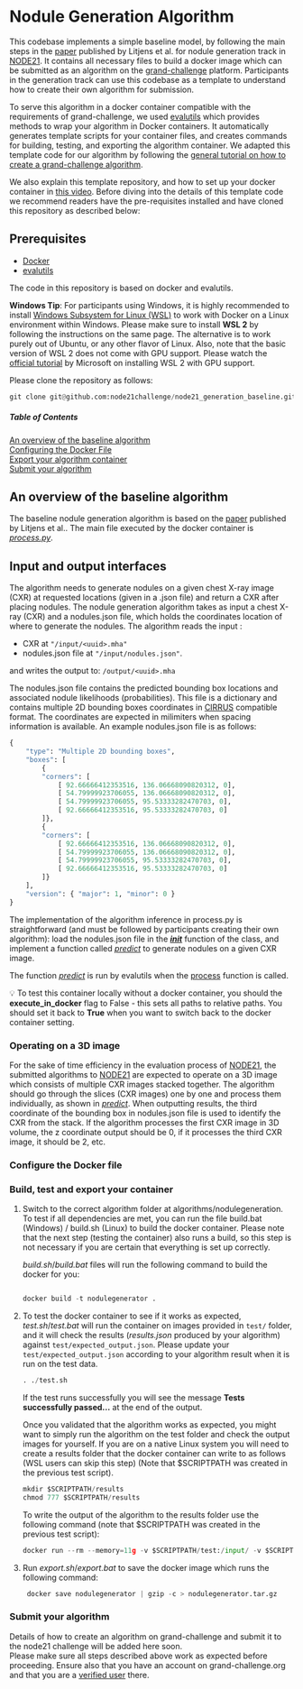 # Nodule Generation Algorithm

This codebase implements a simple baseline model, by following the main steps in the [paper](https://geertlitjens.nl/publication/litj-10-a/litj-10-a.pdf) published by Litjens et al. for nodule generation track in [NODE21](https://node21.grand-challenge.org/). It contains all necessary files to build a docker image which can be submitted as an algorithm on the [grand-challenge](https://www.grand-challenge.org) platform. Participants in the generation track can use this codebase as a template to understand how to create their own algorithm for submission.

To serve this algorithm in a docker container compatible with the requirements of grand-challenge, 
we used [evalutils](https://github.com/comic/evalutils) which provides methods to wrap your algorithm in Docker containers. 
It automatically generates template scripts for your container files, and creates commands for building, testing, and exporting the algorithm container.
We adapted this template code for our algorithm by following the
[general tutorial on how to create a grand-challenge algorithm](https://grand-challenge.org/blogs/create-an-algorithm/). 

We also explain this template repository, and how to set up your docker container in [this video](https://www.youtube.com/watch?v=0MpWOGXT8h8).
Before diving into the details of this template code we recommend readers have the pre-requisites installed and have cloned this repository as described below:

## Prerequisites
* [Docker](https://www.docker.com/get-started)
* [evalutils](https://github.com/comic/evalutils)

The code in this repository is based on docker and evalutils.  

**Windows Tip**: For participants using Windows, it is highly recommended to 
install [Windows Subsystem for Linux (WSL)](https://docs.microsoft.com/en-us/windows/wsl/install-win10) 
to work with Docker on a Linux environment within Windows. Please make sure to install **WSL 2** by following the instructions on the same page. 
The alternative is to work purely out of Ubuntu, or any other flavor of Linux.
Also, note that the basic version of WSL 2 does not come with GPU support. 
Please watch the [official tutorial](https://www.youtube.com/watch?v=PdxXlZJiuxA) 
by Microsoft on installing WSL 2 with GPU support.

Please clone the repository as follows:
```python
git clone git@github.com:node21challenge/node21_generation_baseline.git
```


##### Table of Contents  
[An overview of the baseline algorithm](#algorithm)  
[Configuring the Docker File](#dockerfile)  
[Export your algorithm container](#export)   
[Submit your algorithm](#submit)  

<a name="algorithm"/>

## An overview of the baseline algorithm
The baseline nodule generation algorithm is based on the [paper](https://geertlitjens.nl/publication/litj-10-a/litj-10-a.pdf) published by Litjens et al.. The main file executed by the docker container is [*process.py*](https://github.com/node21challenge/node21_generation_baseline/blob/main/process.py). 


## Input and output interfaces
The algorithm needs to generate nodules on a given chest X-ray image (CXR) at requested locations (given in a .json file) and return a CXR after placing nodules. The nodule generation algorithm takes as input a chest X-ray (CXR) and a nodules.json file, which holds the coordinates location of where to generate the nodules. The algorithm reads the input :
* CXR at ```"/input/<uuid>.mha"```
* nodules.json file at ```"/input/nodules.json"```.

and writes the output to:
```/output/<uuid>.mha```

The nodules.json file contains the predicted bounding box locations and associated nodule likelihoods (probabilities). 
This file is a dictionary and contains multiple 2D bounding boxes coordinates 
in [CIRRUS](https://comic.github.io/grand-challenge.org/components.html#grandchallenge.components.models.InterfaceKind.interface_type_annotation) 
compatible format. The coordinates are expected in milimiters when spacing information is available. 
An example nodules.json file is as follows:

```python
{
    "type": "Multiple 2D bounding boxes",
    "boxes": [
        {
        "corners": [
            [ 92.66666412353516, 136.06668090820312, 0],
            [ 54.79999923706055, 136.06668090820312, 0],
            [ 54.79999923706055, 95.53333282470703, 0],
            [ 92.66666412353516, 95.53333282470703, 0]
        ]},
        {
        "corners": [
            [ 92.66666412353516, 136.06668090820312, 0],
            [ 54.79999923706055, 136.06668090820312, 0],
            [ 54.79999923706055, 95.53333282470703, 0],
            [ 92.66666412353516, 95.53333282470703, 0]
        ]}
    ],
    "version": { "major": 1, "minor": 0 }
}
```
The implementation of the algorithm inference in process.py is straightforward (and must be followed by participants creating their own algorithm): 
load the nodules.json file in the [*__init__*](https://github.com/node21challenge/node21_generation_baseline/blob/main/process.py#L25) function of the class, 
and implement a function called [*predict*](https://github.com/node21challenge/node21_generation_baseline/blob/main/process.py#L44) 
to generate nodules on a given CXR image. 

The function [*predict*](https://github.com/node21challenge/node21_generation_baseline/blob/main/process.py#L44) is run by 
evalutils when the [process](https://github.com/node21challenge/node21_generation_baseline/blob/main/process.py#L95) function is called.

💡 To test this container locally without a docker container, you should the **execute_in_docker** flag to 
False - this sets all paths to relative paths. You should set it back to **True** when you want to switch back to the docker container setting.

### Operating on a 3D image
For the sake of time efficiency in the evaluation process of [NODE21](https://node21.grand-challenge.org/), 
the submitted algorithms to [NODE21](https://node21.grand-challenge.org/) are expected to operate on a 3D image which consists of multiple CXR images 
stacked together. The algorithm should go through the slices (CXR images) one by one and process them individually, 
as shown in [*predict*](https://github.com/node21challenge/node21_generation_baseline/blob/main/process.py#L44). 
When outputting results, the third coordinate of the bounding box in nodules.json file is used to identify the CXR from the stack. 
If the algorithm processes the first CXR image in 3D volume, the z coordinate output should be 0, if it processes the third CXR image, it should be 2, etc. 

<a name="dockerfile"/>

### Configure the Docker file

<a name="export"/>

### Build, test and export your container
1. Switch to the correct algorithm folder at algorithms/nodulegeneration. To test if all dependencies are met, you can run the file build.bat (Windows) / build.sh (Linux) to build the docker container. 
Please note that the next step (testing the container) also runs a build, so this step is not necessary if you are certain that everything is set up correctly.

    *build.sh*/*build.bat* files will run the following command to build the docker for you:
    ```python 
   
    docker build -t nodulegenerator .
    ```

2. To test the docker container to see if it works as expected, *test.sh*/*test.bat* will run the container on images provided in  ```test/``` folder, 
and it will check the results (*results.json* produced by your algorithm) against ```test/expected_output.json```. 
Please update your ```test/expected_output.json``` according to your algorithm result when it is run on the test data. 
   ```python
   . ./test.sh
   ```
    If the test runs successfully you will see the message **Tests successfully passed...** at the end of the output.

    Once you validated that the algorithm works as expected, you might want to simply run the algorithm on the test folder 
    and check the output images for yourself.  If you are on a native Linux system you will need to create a results folder that the 
    docker container can write to as follows (WSL users can skip this step) (Note that $SCRIPTPATH was created in the previous test script).
    ```python
   mkdir $SCRIPTPATH/results
   chmod 777 $SCRIPTPATH/results
   ```
   To write the output of the algorithm to the results folder use the following command (note that $SCRIPTPATH was created in the previous test script): 
   ```python
   docker run --rm --memory=11g -v $SCRIPTPATH/test:/input/ -v $SCRIPTPATH/results:/output/ nodulegenerator
   ```
   

4. Run *export.sh*/*export.bat* to save the docker image which runs the following command:
   ```python
    docker save nodulegenerator | gzip -c > nodulegenerator.tar.gz
   ```
   
### Submit your algorithm
Details of how to create an algorithm on grand-challenge and submit it to the node21 challenge will be added here soon.  
Please make sure all steps described above work as expected before proceeding. Ensure also that you have an account on grand-challenge.org and that you are a [verified user](https://grand-challenge.org/documentation/account-verification/) there.

<!---  
 <a name="submit"/>

    
 ### Submit your algorithm
 You could submit your algorithm in two different ways: by uploading your docker container (your .tar.gz file), or by submitting your github repository.
 Once you test that your docker container runs as expected, you are ready to submit! Let us walk you through the steps you need to follow to upload and submit your algorithm to [NODE21](https://node21.grand-challenge.org/) generation track:

1. In order to submit your docker container, you first have to create an algorithm entry for your docker container [here](https://grand-challenge.org/algorithms/create/).
   * Please choose a title for your algorithm and add a (squared image) logo. Enter the modalities and structure information as in the example below.
      ![alt text](/images/gen_algorithm_description.PNG)

    * Scrolling down the page, you will see that you need to enter further information:
    * Enter the URL of your GitHub repository which must be public, contain all your code and an [Apache 2.0 license](https://www.apache.org/licenses/LICENSE-2.0). When entering the repo name in algorithm-creation do not enter a full URL, only the part that comes after github.com/. For example if your github url is https://github.com/ecemlago/node21_generation_baseline/, please enter the field as *ecemlago/node21_generation_baseline*.
    *  For the interfaces, please select *Generic Medical Image (Image)* and *Nodules (Multiple 2D Bounding Boxes)* as Inputs and *Generic Medical Image (Image)* as Outputs. 
    *  Do not forget to pick the workstation as *Viewer CIRRUS Core (Public)*. 
      ![alt text](images/alg_interface_gen.PNG)
  
2. After saving it, you can either upload your docker container (.tar.gaz) or you can let grand-challenge build your algorithm container from your github repository.

     OPTION 1: If you would like to upload your docker container directly, please click on "upload a Container" button, and upload your container. You can also later overwrite your container by uploading a new one. That means that when you make changes to your algorithm, you could overwrite your container and submit the updated version of your algorithm to node21:
    ![alt text](images/gen_algorithm_uploadcontainer.PNG)
    
    OPTION 2: If you would like to submit your repository and let grand-challenge build the docker image for you, please click on "Link github repo" and select your repository to give repository access to grand-challenge to build your algorithm. Once this is done, you should tag the repo to kick off the build process. Please bear in mind that, the root of the github repository must contain the dockerfile, the licence, the gitattributes in order to build the image for you. Further, you must have admin rights to the repository so that you can give permission for GC to install an app there.
    ![alt text](images/automated_build_gen.PNG)

3. OPTIONAL: Please note that it can take a while (several minutes) until the container becomes active. Once it becomes active, we suggest that you try out the algorithm to verify everything works as expected. For this, please click on *Try-out Algorithm* tab, and upload a *Generic Medical Image* and paste your *nodules.json* file. To paste your nodules.json content, please click on tree and select "code" then paste the content of your json file. You could upload the image and nodules.json given in the test folder which represents how test data would look like during evaluation.
  ![alt text](images/gen_algorithm_tryout.PNG)
4. OPTIONAL: You could look at the results of your algorithm: click on the *Results*, and *Open Result in Viewer* to visualize the results. You would be directed to CIRRUS viewer, and the results will be visualized with the predicted bounding boxes on chest x-ray images as below. You could move to the next and previous slice (slice is a chest x-ray in this case) by clicking on the up and down arrow in the keyboard.
    ![alt text](images/gen_algorithm_results.PNG)

5. Go to the [NODE21](https://node21.grand-challenge.org/evaluation/generation/submissions/create/) submission page, and submit your solution to the generation track by choosing your algorithm.
   ![alt text](images/gen_alg_submission.PNG)
-->





